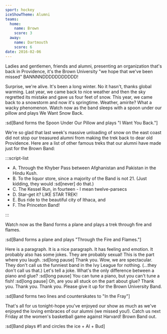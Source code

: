 ```yaml
---
sport: hockey
iceShowTheme: Alumni
teams:
  home:
    name: Brown
    score: 3
  away:
    name: Dartmouth
    score: 6
date: 2016-02-06
---
```


Ladies and gentlemen, friends and alumni, presenting an organization that's back in Providence, it's the Brown University "we hope that we've been missed" BANNNNDDDDDDDDDDD!

Surprise, we're alive. It's been a long winter. No it hasn't, thanks global warming. Last year, we came back to nice weather and then the sky regretted its mistake and gave us four feet of snow. This year, we came back to a snowstorm and now it's springtime. Weather, amirite? What a wacky phenomenon. Watch now as the band sleeps with a spoon under our pillow and plays We Want Snow Back.

:sd[Band forms the Spoon Under Our Pillow and plays "I Want You Back."]

We're so glad that last week's massive unloading of snow on the east coast did not stop our treasured alumni from making the trek back to dear old Providence. Here are a list of other famous treks that our alumni have made just for the Brown Band:

:::script-list

- A. Through the Khyber Pass between Afghanistan and Pakistan in the Hindu Kush.
- B. To the liquor store, since a majority of the Band is not 21. (Just kidding, they would :sd[never] do that.)
- C. The Kessel Run, in fourteen - I mean twelve-parsecs
- D. Star-get it? LIKE STAR TREK!
- E. Bus ride to the beautiful city of Ithaca, and
- F. The Princeton Band!

:::

Watch now as the Band forms a plane and plays a trek through fire and flames.

:sd[Band forms a plane and plays "Through the Fire and Flames."]

Here is a paragraph. It is a nice paragraph. It has feeling and emotion. It probably also has some jokes. They are probably sexual! This is the part where you laugh. :sd[long pause] Thank you. Wow, we are spectacular. They don't call us the funniest band in the Ivy League for nothing. (...they don't call us that.) Let's tell a joke. What's the only difference between a piano and glue? :sd[long pause] You can tune a piano, but you can't tune a fish! :sd[long pause] Oh, are you all stuck on the part about glue? Thank you. Thank you. Thank you. Please give it up for the Brown University Band.

:sd[Band forms two lines and counterskates to "In the Fray"]

That's all for us tonight-hope you've enjoyed our show as much as we've enjoyed the loving embraces of our alumni (we missed you!). Catch us next Friday at the women's basketball game against Harvard! Brown Band out.

:sd[Band plays #1 and circles the ice + Al + Bud]
